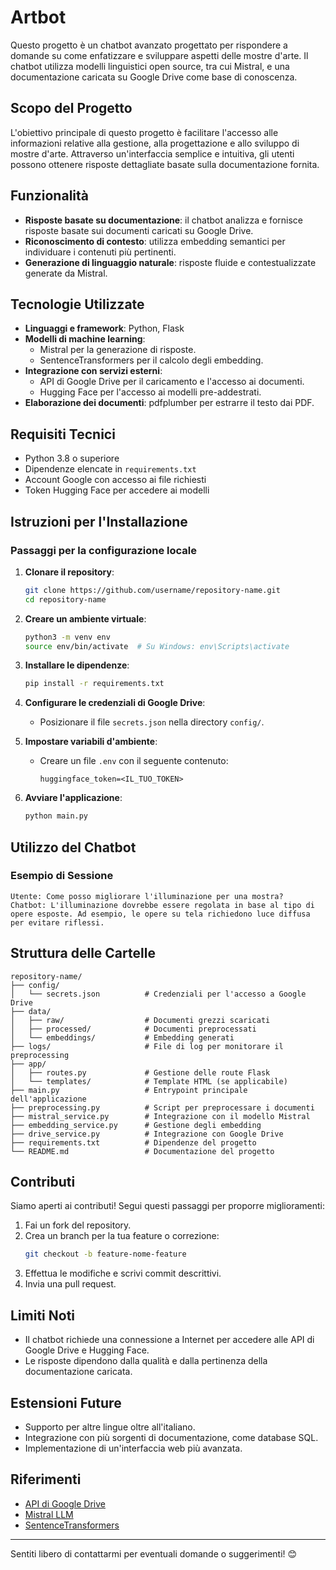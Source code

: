 # Artbot

Questo progetto è un chatbot avanzato progettato per rispondere a domande su come enfatizzare e sviluppare aspetti delle mostre d'arte. Il chatbot utilizza modelli linguistici open source, tra cui Mistral, e una documentazione caricata su Google Drive come base di conoscenza.

## Scopo del Progetto
L'obiettivo principale di questo progetto è facilitare l'accesso alle informazioni relative alla gestione, alla progettazione e allo sviluppo di mostre d'arte. Attraverso un'interfaccia semplice e intuitiva, gli utenti possono ottenere risposte dettagliate basate sulla documentazione fornita.

## Funzionalità
- **Risposte basate su documentazione**: il chatbot analizza e fornisce risposte basate sui documenti caricati su Google Drive.
- **Riconoscimento di contesto**: utilizza embedding semantici per individuare i contenuti più pertinenti.
- **Generazione di linguaggio naturale**: risposte fluide e contestualizzate generate da Mistral.

## Tecnologie Utilizzate
- **Linguaggi e framework**: Python, Flask
- **Modelli di machine learning**:
  - Mistral per la generazione di risposte.
  - SentenceTransformers per il calcolo degli embedding.
- **Integrazione con servizi esterni**:
  - API di Google Drive per il caricamento e l'accesso ai documenti.
  - Hugging Face per l'accesso ai modelli pre-addestrati.
- **Elaborazione dei documenti**: pdfplumber per estrarre il testo dai PDF.

## Requisiti Tecnici
- Python 3.8 o superiore
- Dipendenze elencate in `requirements.txt`
- Account Google con accesso ai file richiesti
- Token Hugging Face per accedere ai modelli

## Istruzioni per l'Installazione

### Passaggi per la configurazione locale
1. **Clonare il repository**:
   ```bash
   git clone https://github.com/username/repository-name.git
   cd repository-name
   ```

2. **Creare un ambiente virtuale**:
   ```bash
   python3 -m venv env
   source env/bin/activate  # Su Windows: env\Scripts\activate
   ```

3. **Installare le dipendenze**:
   ```bash
   pip install -r requirements.txt
   ```

4. **Configurare le credenziali di Google Drive**:
   - Posizionare il file `secrets.json` nella directory `config/`.

5. **Impostare variabili d'ambiente**:
   - Creare un file `.env` con il seguente contenuto:
     ```env
     huggingface_token=<IL_TUO_TOKEN>
     ```

6. **Avviare l'applicazione**:
   ```bash
   python main.py
   ```

## Utilizzo del Chatbot

### Esempio di Sessione
```plaintext
Utente: Come posso migliorare l'illuminazione per una mostra?
Chatbot: L'illuminazione dovrebbe essere regolata in base al tipo di opere esposte. Ad esempio, le opere su tela richiedono luce diffusa per evitare riflessi.
```

## Struttura delle Cartelle
```plaintext
repository-name/
├── config/
│   └── secrets.json          # Credenziali per l'accesso a Google Drive
├── data/
│   ├── raw/                  # Documenti grezzi scaricati
│   ├── processed/            # Documenti preprocessati
│   └── embeddings/           # Embedding generati
├── logs/                     # File di log per monitorare il preprocessing
├── app/
│   ├── routes.py             # Gestione delle route Flask
│   └── templates/            # Template HTML (se applicabile)
├── main.py                   # Entrypoint principale dell'applicazione
├── preprocessing.py          # Script per preprocessare i documenti
├── mistral_service.py        # Integrazione con il modello Mistral
├── embedding_service.py      # Gestione degli embedding
├── drive_service.py          # Integrazione con Google Drive
├── requirements.txt          # Dipendenze del progetto
└── README.md                 # Documentazione del progetto
```

## Contributi

Siamo aperti ai contributi! Segui questi passaggi per proporre miglioramenti:
1. Fai un fork del repository.
2. Crea un branch per la tua feature o correzione:
   ```bash
   git checkout -b feature-nome-feature
   ```
3. Effettua le modifiche e scrivi commit descrittivi.
4. Invia una pull request.

## Limiti Noti
- Il chatbot richiede una connessione a Internet per accedere alle API di Google Drive e Hugging Face.
- Le risposte dipendono dalla qualità e dalla pertinenza della documentazione caricata.

## Estensioni Future
- Supporto per altre lingue oltre all'italiano.
- Integrazione con più sorgenti di documentazione, come database SQL.
- Implementazione di un'interfaccia web più avanzata.

## Riferimenti
- [API di Google Drive](https://developers.google.com/drive)
- [Mistral LLM](https://mistral.ai)
- [SentenceTransformers](https://www.sbert.net)

---
Sentiti libero di contattarmi per eventuali domande o suggerimenti! 😊

